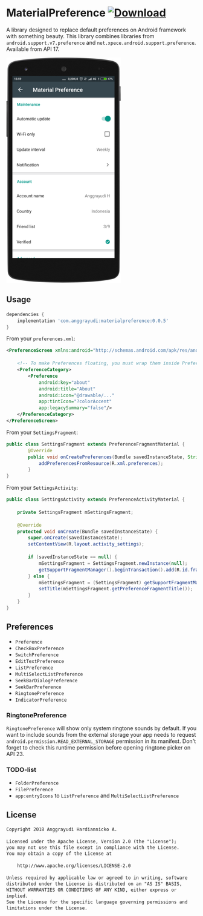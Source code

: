 # MaterialPreference [ ![Download](https://api.bintray.com/packages/anggrayudi/maven/materialpreference/images/download.svg)](https://bintray.com/anggrayudi/maven/materialpreference/_latestVersion)
A library designed to replace default preferences on Android framework with something beauty.
This library combines libraries from `android.support.v7.preference` and `net.xpece.android.support.preference`.
Available from API 17.  

![Alt text](art/screenshot.png?raw=true "Material Preference")


## Usage

```groovy
dependencies {
    implementation 'com.anggrayudi:materialpreference:0.0.5'
}
```

From your `preferences.xml`:

```xml
<PreferenceScreen xmlns:android="http://schemas.android.com/apk/res/android">

    <!-- To make Preferences floating, you must wrap them inside PreferenceCategory -->
    <PreferenceCategory>
        <Preference
            android:key="about"
            android:title="About"
            android:icon="@drawable/..."
            app:tintIcon="?colorAccent"
            app:legacySummary="false"/>
    </PreferenceCategory>
</PreferenceScreen>
```

From your `SettingsFragment`:

```java
public class SettingsFragment extends PreferenceFragmentMaterial {
        @Override
        public void onCreatePreferences(Bundle savedInstanceState, String rootKey) {
            addPreferencesFromResource(R.xml.preferences); 
        }
}
```

From your `SettingsActivity`:

```java
public class SettingsActivity extends PreferenceActivityMaterial {
    
    private SettingsFragment mSettingsFragment;
    
    @Override
    protected void onCreate(Bundle savedInstanceState) {
        super.onCreate(savedInstanceState);
        setContentView(R.layout.activity_settings);
        
        if (savedInstanceState == null) {
            mSettingsFragment = SettingsFragment.newInstance(null);
            getSupportFragmentManager().beginTransaction().add(R.id.fragment_container, mSettingsFragment, "Settings").commit();
        } else {
            mSettingsFragment = (SettingsFragment) getSupportFragmentManager().findFragmentByTag("Settings");
            setTitle(mSettingsFragment.getPreferenceFragmentTitle());
        }
    }
}
```

## Preferences

- `Preference`
- `CheckBoxPreference`
- `SwitchPreference`
- `EditTextPreference`
- `ListPreference`
- `MultiSelectListPreference`
- `SeekBarDialogPreference`
- `SeekBarPreference`
- `RingtonePreference`
- `IndicatorPreference`

### RingtonePreference

`RingtonePreference` will show only system ringtone sounds by default.
If you want to include sounds from the external storage your app needs to request
`android.permission.READ_EXTERNAL_STORAGE` permission in its manifest.
Don't forget to check this runtime permission before opening ringtone picker on API 23.

### TODO-list
- `FolderPreference`
- `FilePreference`
- `app:entryIcons` to `ListPreference` and `MultiSelectListPreference`

## License

    Copyright 2018 Anggrayudi Hardiannicko A.
 
    Licensed under the Apache License, Version 2.0 (the "License");
    you may not use this file except in compliance with the License.
    You may obtain a copy of the License at
 
        http://www.apache.org/licenses/LICENSE-2.0
 
    Unless required by applicable law or agreed to in writing, software
    distributed under the License is distributed on an "AS IS" BASIS,
    WITHOUT WARRANTIES OR CONDITIONS OF ANY KIND, either express or implied.
    See the License for the specific language governing permissions and
    limitations under the License.
